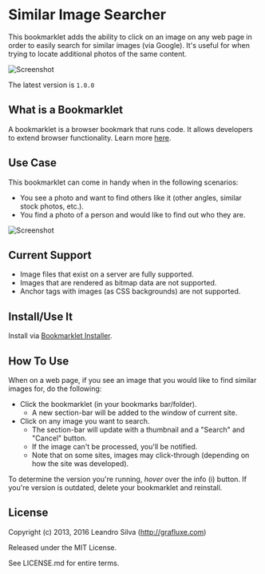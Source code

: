 # Similar Image Searcher

This bookmarklet adds the ability to click on an image on any web page in order to easily search for similar images (via Google). It's useful for when trying to locate additional photos of the same content.

![Screenshot](./screenshot.gif)

The latest version is `1.0.0`

## What is a Bookmarklet

A bookmarklet is a browser bookmark that runs code. It allows developers to extend browser functionality. Learn more [here](https://en.wikipedia.org/wiki/Bookmarklet).

## Use Case

This bookmarklet can come in handy when in the following scenarios:

- You see a photo and want to find others like it (other angles, similar stock photos, etc.).
- You find a photo of a person and would like to find out who they are.

![Screenshot](./screenshot2.gif)

## Current Support

- Image files that exist on a server are fully supported.
- Images that are rendered as bitmap data are not supported.
- Anchor tags with images (as CSS backgrounds) are not supported.

## Install/Use It

Install via [Bookmarklet Installer](http://grafluxe.com/asset/bmk?title=similar-imgs&path=bit.ly%2F2hx1n73).

## How To Use

When on a web page, if you see an image that you would like to find similar images for, do the following:

- Click the bookmarklet (in your bookmarks bar/folder).
  - A new section-bar will be added to the window of current site.
- Click on any image you want to search.
  - The section-bar will update with a thumbnail and a "Search" and "Cancel" button.
  - If the image can't be processed, you'll be notified.
  - Note that on some sites, images may click-through (depending on how the site was developed).

To determine the version you're running, *hover* over the info (i) button. If you're version is outdated, delete your bookmarklet and reinstall.

## License

Copyright (c) 2013, 2016 Leandro Silva (http://grafluxe.com)

Released under the MIT License.

See LICENSE.md for entire terms.
